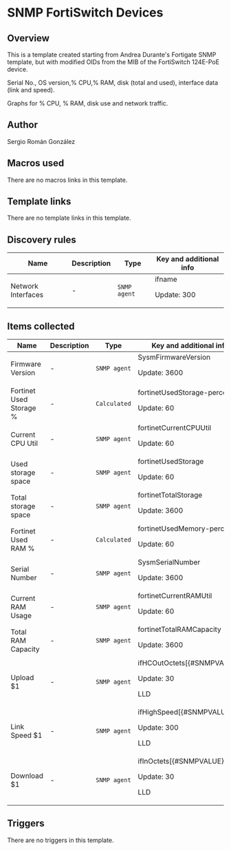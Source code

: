 # SNMP FortiSwitch Devices

## Overview

This is a template created starting from Andrea Durante's Fortigate SNMP template, but with modified OIDs from the MIB of the FortiSwitch 124E-PoE device.


Serial No., OS version,% CPU,% RAM, disk (total and used), interface data (link and speed).


Graphs for % CPU, % RAM, disk use and network traffic.



## Author

Sergio Román González

## Macros used

There are no macros links in this template.

## Template links

There are no template links in this template.

## Discovery rules

|Name|Description|Type|Key and additional info|
|----|-----------|----|----|
|Network Interfaces|<p>-</p>|`SNMP agent`|ifname<p>Update: 300</p>|
## Items collected

|Name|Description|Type|Key and additional info|
|----|-----------|----|----|
|Firmware Version|<p>-</p>|`SNMP agent`|SysmFirmwareVersion<p>Update: 3600</p>|
|Fortinet Used Storage %|<p>-</p>|`Calculated`|fortinetUsedStorage-percent<p>Update: 60</p>|
|Current CPU Util|<p>-</p>|`SNMP agent`|fortinetCurrentCPUUtil<p>Update: 60</p>|
|Used storage space|<p>-</p>|`SNMP agent`|fortinetUsedStorage<p>Update: 60</p>|
|Total storage space|<p>-</p>|`SNMP agent`|fortinetTotalStorage<p>Update: 3600</p>|
|Fortinet Used RAM %|<p>-</p>|`Calculated`|fortinetUsedMemory-percent<p>Update: 60</p>|
|Serial Number|<p>-</p>|`SNMP agent`|SysmSerialNumber<p>Update: 3600</p>|
|Current RAM Usage|<p>-</p>|`SNMP agent`|fortinetCurrentRAMUtil<p>Update: 60</p>|
|Total RAM Capacity|<p>-</p>|`SNMP agent`|fortinetTotalRAMCapacity<p>Update: 3600</p>|
|Upload $1|<p>-</p>|`SNMP agent`|ifHCOutOctets[{#SNMPVALUE}]<p>Update: 30</p><p>LLD</p>|
|Link Speed $1|<p>-</p>|`SNMP agent`|ifHighSpeed[{#SNMPVALUE}]<p>Update: 300</p><p>LLD</p>|
|Download $1|<p>-</p>|`SNMP agent`|ifInOctets[{#SNMPVALUE}]<p>Update: 30</p><p>LLD</p>|
## Triggers

There are no triggers in this template.


